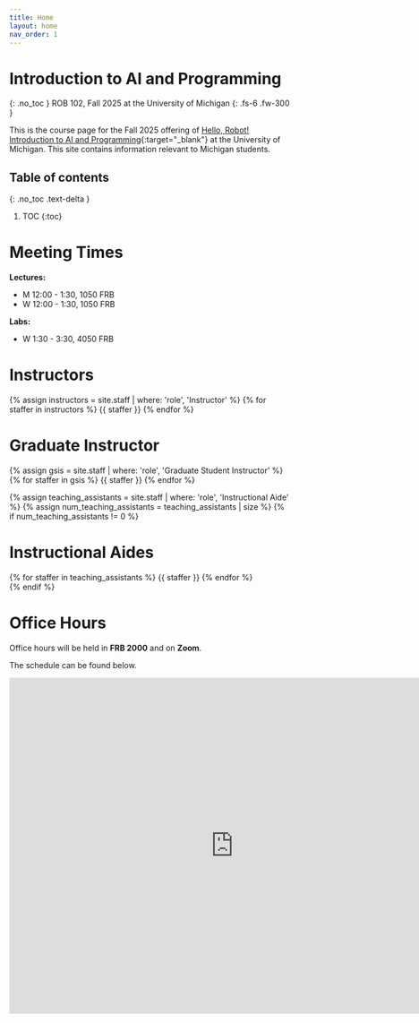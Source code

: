 ```yaml
---
title: Home
layout: home
nav_order: 1
---
```

# Introduction to AI and Programming
{: .no_toc }
ROB 102, Fall 2025 at the University of Michigan
{: .fs-6 .fw-300 }

This is the course page for the Fall 2025 offering of [Hello, Robot! Introduction to AI and Programming](https://hellorob.org){:target="_blank"} at the University of Michigan. This site contains information relevant to Michigan students.

## Table of contents
{: .no_toc .text-delta }

1. TOC
{:toc}

# Meeting Times

<i class="fa-solid fa-chalkboard-user"></i> **Lectures:** 

- M 12:00 - 1:30, 1050 FRB
- W 12:00 - 1:30, 1050 FRB

<i class="fa-solid fa-flask"></i> **Labs:**

- W 1:30 - 3:30, 4050 FRB

# Instructors

<div class="staff-row">
{% assign instructors = site.staff | where: 'role', 'Instructor' %}
{% for staffer in instructors %}
{{ staffer }}
{% endfor %}
</div>

# Graduate Instructor

<div class="staff-row">
{% assign gsis = site.staff | where: 'role', 'Graduate Student Instructor' %}
{% for staffer in gsis %}
{{ staffer }}
{% endfor %}
</div>

{% assign teaching_assistants = site.staff | where: 'role', 'Instructional Aide' %}
{% assign num_teaching_assistants = teaching_assistants | size %}
{% if num_teaching_assistants != 0 %}

# Instructional Aides

<div class="staff-row">
{% for staffer in teaching_assistants %}
{{ staffer }}
{% endfor %}
</div>
{% endif %}

# Office Hours

Office hours will be held in **FRB 2000** and on **Zoom**.

The schedule can be found below.

<iframe src="https://calendar.google.com/calendar/embed?src=c_b1d64f89dcdf1427368e56b482f721e530a1971d8867baae6d9b0b11bf734d5b%40group.calendar.google.com&ctz=America%2FNew_York" style="border: 0" width="800" height="600" frameborder="0" scrolling="no"></iframe>